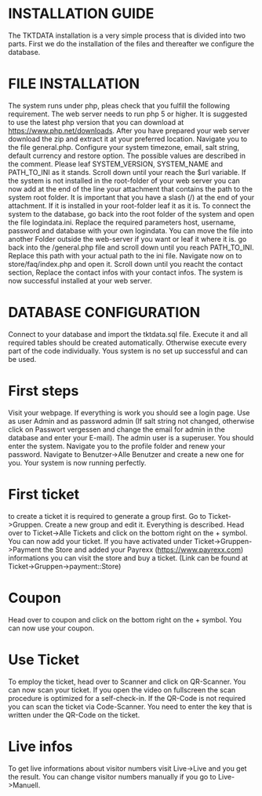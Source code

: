 # INSTALLATION GUIDE
The TKTDATA installation is a very simple process that is divided into two parts. First we do the installation of the files and thereafter we configure the database.

# FILE INSTALLATION
The system runs under php, pleas check that you fulfill the following requirement. The web server needs to run php 5 or higher. It is suggested to use the latest php version that you can download at https://www.php.net/downloads. After you have prepared your web server download the zip and extract it at your preferred location. Navigate you to the file general.php. Configure your system timezone, email, salt string, default currency and restore option. The possible values are described in the comment. Please leaf SYSTEM_VERSION, SYSTEM_NAME and PATH_TO_INI as it stands. Scroll down until your reach the $url variable. If the system is not installed in the root-folder of your web server you can now add at the end of the line your attachment that contains the path to the system root folder. It is important that you have a slash (/) at the end of your attachment. If it is installed in your root-folder leaf it as it is. To connect the system to the database, go back into the root folder of the system and open the file logindata.ini. Replace the required parameters host, username, password and database with your own logindata. You can move the file into another Folder outside the web-server if you want or leaf it where it is. go back into the /general.php file and scroll down until you reach PATH_TO_INI. Replace this path with your actual path to the ini file. Navigate now on to store/faq/index.php and open it. Scroll down until you reacht the contact section, Replace the contact infos with your contact infos.
The system is now successful installed at your web server.

# DATABASE CONFIGURATION
Connect to your database and import the tktdata.sql file. Execute it and all required tables should be created automatically. Otherwise execute every part of the code individually. Yous system is no set up successful and can be used.

# First steps
Visit your webpage. If everything is work you should see a login page. Use as user Admin and as password admin (If salt string not changed, otherwise click on Passwort vergessen and change the email for admin in the database and enter your E-mail). The admin user is a superuser. You should enter the system. Navigate you to the profile folder and renew your password. Navigate to Benutzer->Alle Benutzer and create a new one for you. Your system is now running perfectly.

# First ticket
to create a ticket it is required to generate a group first. Go to Ticket->Gruppen. Create a new group and edit it. Everything is described. Head over to Ticket->Alle Tickets and click on the bottom right on the + symbol. You can now add your ticket. If you have activated under Ticket->Gruppen->Payment the Store and added your Payrexx (https://www.payrexx.com) informations you can visit the store and buy a ticket. (Link can be found at Ticket->Gruppen->payment::Store)

# Coupon
Head over to coupon and  click on the bottom right on the + symbol. You can now use your coupon.

# Use Ticket
To employ the ticket, head over to Scanner and click on QR-Scanner. You can now scan your ticket. If you open the video on fullscreen the scan procedure is optimized for a self-check-in. If the QR-Code is not required you can scan the ticket via Code-Scanner. You need to enter the key that is written under the QR-Code on the ticket.

# Live infos
To get live informations about visitor numbers visit Live->Live and you get the result. You can change visitor numbers manually if you go to Live->Manuell.
